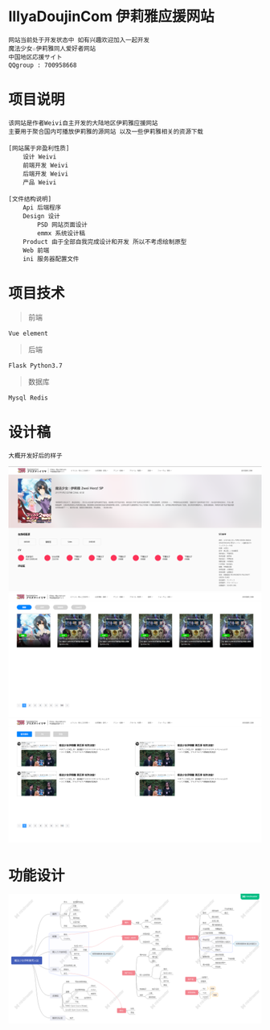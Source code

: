 # IllyaDoujinCom 伊莉雅应援网站

    网站当前处于开发状态中 如有兴趣欢迎加入一起开发
    魔法少女☆伊莉雅同人爱好者网站
    中国地区応援サイト
    QQgroup : 700958668

# 项目说明

    该网站是作者Weivi自主开发的大陆地区伊莉雅应援网站
    主要用于聚合国内可播放伊莉雅的源网站 以及一些伊莉雅相关的资源下载

    [网站属于非盈利性质]
        设计 Weivi
        前端开发 Weivi
        后端开发 Weivi
        产品 Weivi
    
    [文件结构说明]
        Api 后端程序
        Design 设计
            PSD 网站页面设计
            emmx 系统设计稿
        Product 由于全部自我完成设计和开发 所以不考虑绘制原型
        Web 前端
        ini 服务器配置文件

# 项目技术

> 前端

    Vue element

> 后端

    Flask Python3.7

> 数据库

    Mysql Redis

# 设计稿
    大概开发好后的样子
![Image text](/image/1.png)
![Image text](\image\2.png)
![Image text](\image\4.png)

# 功能设计
![Image text](\image\3.png)

